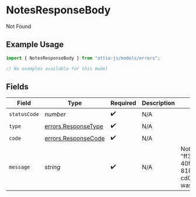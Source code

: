 # NotesResponseBody

Not Found

## Example Usage

```typescript
import { NotesResponseBody } from "attio-js/models/errors";

// No examples available for this model
```

## Fields

| Field                                                              | Type                                                               | Required                                                           | Description                                                        | Example                                                            |
| ------------------------------------------------------------------ | ------------------------------------------------------------------ | ------------------------------------------------------------------ | ------------------------------------------------------------------ | ------------------------------------------------------------------ |
| `statusCode`                                                       | *number*                                                           | :heavy_check_mark:                                                 | N/A                                                                |                                                                    |
| `type`                                                             | [errors.ResponseType](../../models/errors/responsetype.md)         | :heavy_check_mark:                                                 | N/A                                                                |                                                                    |
| `code`                                                             | [errors.ResponseCode](../../models/errors/responsecode.md)         | :heavy_check_mark:                                                 | N/A                                                                |                                                                    |
| `message`                                                          | *string*                                                           | :heavy_check_mark:                                                 | N/A                                                                | Note with ID "ff3f3bd4-40f4-4f80-8187-cd02385af424" was not found. |